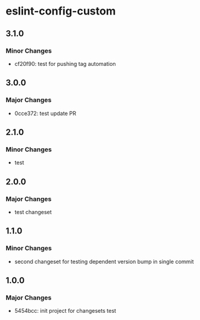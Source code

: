# eslint-config-custom

## 3.1.0

### Minor Changes

- cf20f90: test for pushing tag automation

## 3.0.0

### Major Changes

- 0cce372: test update PR

## 2.1.0

### Minor Changes

- test

## 2.0.0

### Major Changes

- test changeset

## 1.1.0

### Minor Changes

- second changeset for testing dependent version bump in single commit

## 1.0.0

### Major Changes

- 5454bcc: init project for changesets test
